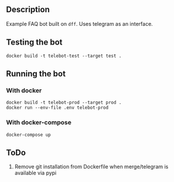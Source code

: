 ## Description

Example FAQ bot built on `dff`. Uses telegram as an interface.

## Testing the bot
```commandline
docker build -t telebot-test --target test .
```

## Running the bot

### With docker

```commandline
docker build -t telebot-prod --target prod .
docker run --env-file .env telebot-prod
```

### With docker-compose

```commandline
docker-compose up
```

## ToDo

1. Remove git installation from Dockerfile when merge/telegram is available via pypi